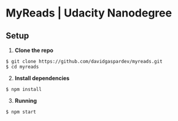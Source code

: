 # MyReads | Udacity Nanodegree

## Setup

1. **Clone the repo**

  ```
  $ git clone https://github.com/davidgaspardev/myreads.git
  $ cd myreads
  ```

2. **Install dependencies**

  ```
  $ npm install
  ```

3. **Running**

  ```
  $ npm start
  ```
